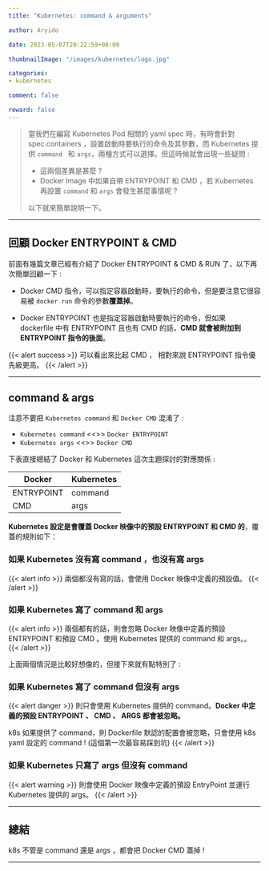 ```yaml
---
title: "Kubernetes: command & arguments"

author: Aryido

date: 2023-05-07T20:22:59+08:00

thumbnailImage: "/images/kubernetes/logo.jpg"

categories:
- kubernetes

comment: false

reward: false
---
```

<!--BODY-->
> 當我們在編寫 Kubernetes Pod 相關的 yaml spec 時，有時會針對 spec.containers ，設置啟動時要執行的命令及其參數，而 Kubernetes 提供 ```command ``` 和 ```args```，兩種方式可以選擇。但這時候就會出現一些疑問 :
> - 這兩個差異是甚麼 ?
> - Docker Image 中如果自帶 ENTRYPOINT 和 CMD ，若 Kubernetes 再設置 ```command``` 和 ```args``` 會發生甚麼事情呢 ?
>
> 以下就來簡單說明一下。
>
<!--more-->

---

## 回顧 Docker ENTRYPOINT & CMD
前面有幾篇文章已經有介紹了 Docker ENTRYPOINT & CMD & RUN 了，以下再次簡單回顧一下 :

- Docker CMD 指令，可以指定容器啟動時，要執行的命令，但是要注意它很容易被 ```docker run``` 命令的參數**覆蓋掉**。

- Docker ENTRYPOINT 也是指定容器啟動時要執行的命令，但如果 dockerfile 中有 ENTRYPOINT 且也有 CMD 的話，**CMD 就會被附加到 ENTRYPOINT 指令的後面**。

{{< alert success >}}
可以看出來比起 CMD ， 相對來說 ENTRYPOINT 指令優先級更高。
{{< /alert >}}

---

## command & args

注意不要把 ```Kubernetes command``` 和 ```Docker CMD``` 混淆了 :
- ```Kubernetes command``` <<>> ```Docker ENTRYPOINT```
- ```Kubernetes args``` <<>> ```Docker CMD```

下表直接總結了 Docker 和 Kubernetes 這次主題探討的對應關係 :


|Docker       | Kubernetes   |
|-------------|--------------|
| ENTRYPOINT  | command      |
|  CMD        | args         |


**Kubernetes 設定是會覆蓋 Docker 映像中的預設 ENTRYPOINT 和 CMD 的**，覆蓋的規則如下：

### 如果 Kubernetes **沒有寫 command ，也沒有寫 args**
{{< alert info >}}
兩個都沒有寫的話，會使用 Docker 映像中定義的預設值。
{{< /alert >}}


### 如果 Kubernetes **寫了 command 和 args**
{{< alert info >}}
兩個都有的話，則會忽略 Docker 映像中定義的預設 ENTRYPOINT 和預設 CMD 。使用 Kubernetes 提供的 command 和 args。。
{{< /alert >}}


上面兩個情況是比較好想像的，但接下來就有點特別了 :

### 如果 Kubernetes **寫了 command 但沒有 args**
{{< alert danger >}}
則只會使用 Kubernetes 提供的 command。**Docker 中定義的預設 ENTRYPOINT 、 CMD 、 ARGS 都會被忽略。**

k8s 如果提供了 command，則 Dockerfile 默認的配置會被忽略，只會使用 k8s yaml 設定的 command ! (這個第一次最容易踩到坑)
{{< /alert >}}


### 如果 Kubernetes 只寫了 args 但沒有 command
{{< alert warning >}}
則會使用 Docker 映像中定義的預設 EntryPoint 並運行 Kubernetes 提供的 args。
{{< /alert >}}

---

## 總結

k8s 不管是 command 還是 args ，都會把 Docker CMD 蓋掉 !

---